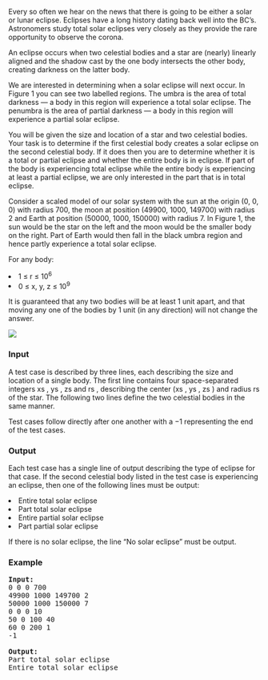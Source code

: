 <p>Every so often we hear on the news that there is going to be either a solar or lunar eclipse. Eclipses
have a long history dating back well into the BC’s. Astronomers study total solar eclipses very closely
as they provide the rare opportunity to observe the corona.
</p><p>An eclipse occurs when two celestial bodies and a star are (nearly) linearly aligned and the shadow
cast by the one body intersects the other body, creating darkness on the latter body.
</p><p>We are interested in determining when a solar eclipse will next occur. In Figure 1 you can see two
labelled regions. The umbra is the area of total darkness — a body in this region will experience a total
solar eclipse. The penumbra is the area of partial darkness — a body in this region will experience a
partial solar eclipse.
</p><p>You will be given the size and location of a star and two celestial bodies. Your task is to determine if
the first celestial body creates a solar eclipse on the second celestial body. If it does then you are to
determine whether it is a total or partial eclipse and whether the entire body is in eclipse. If part of
the body is experiencing total eclipse while the entire body is experiencing at least a partial eclipse,
we are only interested in the part that is in total eclipse.
</p><p>Consider a scaled model of our solar system with the sun at the origin (0, 0, 0) with radius 700, the
moon at position (49900, 1000, 149700) with radius 2 and Earth at position (50000, 1000, 150000) with
radius 7. In Figure 1, the sun would be the star on the left and the moon would be the smaller body
on the right. Part of Earth would then fall in the black umbra region and hence partly experience a
total solar eclipse.
</p><p>For any body:
</p><li> 1 ≤ r ≤ 10<sup>6</sup>
</li><li> 0 ≤ x, y, z ≤ 10<sup>9</sup>
<p>It is guaranteed that any two bodies will be at least 1
unit apart, and that moving any one of the bodies by 1
unit (in any direction) will not change the answer.</p>
<p><img src="/content/marcog:eclipse.png">

</p><h3>Input</h3>
<p>A test case is described by three lines, each describing the size and location of a single body. The
first line contains four space-separated integers xs , ys , zs and rs , describing the center (xs , ys , zs ) and
radius rs of the star. The following two lines define the two celestial bodies in the same manner.
</p><p>Test cases follow directly after one another with a −1 representing the end of the test cases.

</p><h3>Output</h3>
<p>Each test case has a single line of output describing the type of eclipse for that case. If the second
celestial body listed in the test case is experiencing an eclipse, then one of the following lines must be
output:
</p></li><li>Entire total solar eclipse
</li><li>Part total solar eclipse
</li><li>Entire partial solar eclipse
</li><li>Part partial solar eclipse
<p>If there is no solar eclipse, the line “No solar eclipse” must be output.

</p><h3>Example</h3>

<pre><b>Input:</b>
0 0 0 700
49900 1000 149700 2
50000 1000 150000 7
0 0 0 10
50 0 100 40
60 0 200 1
-1

<b>Output:</b>
Part total solar eclipse
Entire total solar eclipse</pre>
</li>